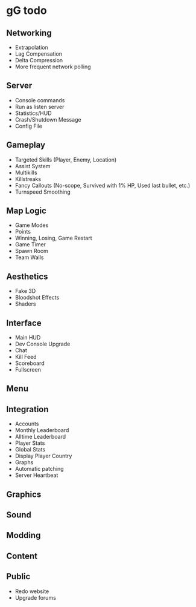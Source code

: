 gG todo
=======

Networking
----------
- Extrapolation
- Lag Compensation
- Delta Compression
- More frequent network polling

Server
------
- Console commands
- Run as listen server
- Statistics/HUD
- Crash/Shutdown Message
- Config File

Gameplay
--------
- Targeted Skills (Player, Enemy, Location)
- Assist System
- Multikills
- Killstreaks
- Fancy Callouts (No-scope, Survived with 1% HP, Used last bullet, etc.)
- Turnspeed Smoothing

Map Logic
---------
- Game Modes
- Points
- Winning, Losing, Game Restart
- Game Timer
- Spawn Room
- Team Walls

Aesthetics
----------
- Fake 3D
- Bloodshot Effects
- Shaders

Interface
---------
- Main HUD
- Dev Console Upgrade
- Chat
- Kill Feed
- Scoreboard
- Fullscreen

Menu
----

Integration
-----------
- Accounts
- Monthly Leaderboard
- Alltime Leaderboard
- Player Stats
- Global Stats
- Display Player Country
- Graphs
- Automatic patching
- Server Heartbeat

Graphics
--------

Sound
-----

Modding
-------

Content
-------

Public
------
- Redo website
- Upgrade forums